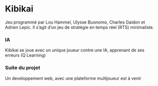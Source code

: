 # Kibikai
Jeu programmé par Lou Hammel, Ulysse Buonomo, Charles Gaidon et Adrien Lepic.
Il s’agit d’un jeu de stratégie en temps réel (RTS) minimaliste.

### IA
Kibikai se joue avec un unique joueur contre une IA, apprenant de ses erreurs (Q Learning)

### Suite du projet

Un developpement web, avec une plateforme multijoueur est à venir

